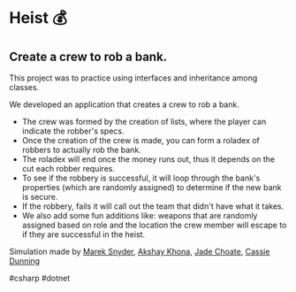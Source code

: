 # Heist 💰
## Create a crew to rob a bank. 

This project was to practice using interfaces and inheritance among classes. 

We developed an application that creates a crew to rob a bank. 
- The crew was formed by the creation of lists, where the player can indicate the robber's specs. 
- Once the creation of the crew is made, you can form a roladex of robbers to actually rob the bank.
- The roladex will end once the money runs out, thus it depends on the cut each robber requires.
- To see if the robbery is successful, it will loop through the bank's properties (which are randomly assigned) to determine if the new bank is secure.
- If the robbery, fails it will call out the team that didn't have what it takes.
- We also add some fun additions like: weapons that are randomly assigned based on role and the location the crew member will escape to if they are successful in the heist. 

Simulation made by [Marek Snyder](https://github.com/mrsnyder31), [Akshay Khona](https://github.com/DesertSled800c), [Jade Choate](https://github.com/Jadechoa), [Cassie Dunning](https://github.com/cassandradunning)

#csharp #dotnet


